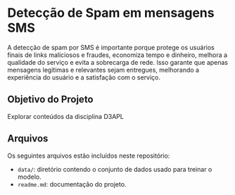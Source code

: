 # Detecção de Spam em mensagens SMS

A detecção de spam por SMS é importante porque protege os usuários finais de links maliciosos e fraudes, economiza tempo e dinheiro, melhora a qualidade do serviço e evita a sobrecarga de rede. Isso garante que apenas mensagens legítimas e relevantes sejam entregues, melhorando a experiência do usuário e a satisfação com o serviço.


## Objetivo do Projeto
Explorar conteúdos da disciplina D3APL


## Arquivos

Os seguintes arquivos estão incluídos neste repositório:
- `data/`: diretório contendo o conjunto de dados usado para treinar o modelo.
- `readme.md`: documentação do projeto.
